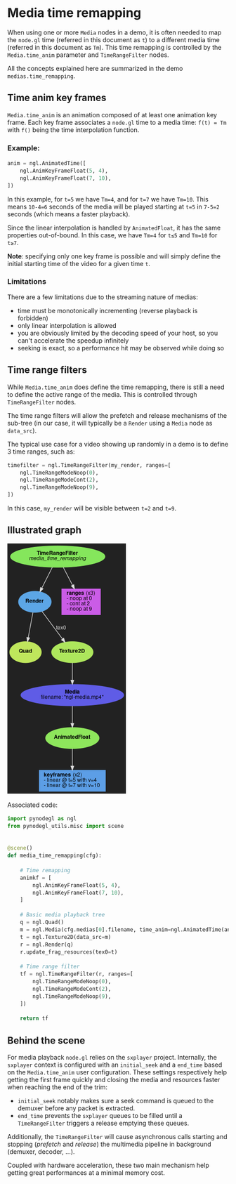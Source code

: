 Media time remapping
====================

When using one or more `Media` nodes in a demo, it is often needed to map the
`node.gl` time (referred in this document as `t`) to a different media time
(referred in this document as `Tm`). This time remapping is controlled by the
`Media.time_anim` parameter and `TimeRangeFilter` nodes.

All the concepts explained here are summarized in the demo
`medias.time_remapping`.

## Time anim key frames

`Media.time_anim` is an animation composed of at least one animation key frame.
Each key frame associates a `node.gl` time to a media time: `f(t) = Tm` with
`f()` being the time interpolation function.

### Example:

```python
anim = ngl.AnimatedTime([
    ngl.AnimKeyFrameFloat(5, 4),
    ngl.AnimKeyFrameFloat(7, 10),
])
```

In this example, for `t=5` we have `Tm=4`, and for `t=7` we have `Tm=10`. This
means `10-4=6` seconds of the media will be played starting at `t=5` in `7-5=2`
seconds (which means a faster playback).

Since the linear interpolation is handled by `AnimatedFloat`, it has the same
properties out-of-bound. In this case, we have `Tm=4` for `t≤5` and `Tm=10` for
`t≥7`.

**Note**: specifying only one key frame is possible and will simply define the
initial starting time of the video for a given time `t`.


### Limitations

There are a few limitations due to the streaming nature of medias:

- time must be monotonically incrementing (reverse playback is forbidden)
- only linear interpolation is allowed
- you are obviously limited by the decoding speed of your host, so you can't
  accelerate the speedup infinitely
- seeking is exact, so a performance hit may be observed while doing so


## Time range filters

While `Media.time_anim` does define the time remapping, there is still a need
to define the active range of the media. This is controlled through
`TimeRangeFilter` nodes.

The time range filters will allow the prefetch and release mechanisms of the
sub-tree (in our case, it will typically be a `Render` using a `Media` node as
`data_src`).

The typical use case for a video showing up randomly in a demo is to define 3
time ranges, such as:


```python
timefilter = ngl.TimeRangeFilter(my_render, ranges=[
    ngl.TimeRangeModeNoop(0),
    ngl.TimeRangeModeCont(2),
    ngl.TimeRangeModeNoop(9),
])
```

In this case, `my_render` will be visible between `t=2` and `t=9`.


## Illustrated graph

![Media time remapping](media-time-remapping.png)

Associated code:

```python
import pynodegl as ngl
from pynodegl_utils.misc import scene


@scene()
def media_time_remapping(cfg):

    # Time remapping
    animkf = [
        ngl.AnimKeyFrameFloat(5, 4),
        ngl.AnimKeyFrameFloat(7, 10),
    ]

    # Basic media playback tree
    q = ngl.Quad()
    m = ngl.Media(cfg.medias[0].filename, time_anim=ngl.AnimatedTime(animkf))
    t = ngl.Texture2D(data_src=m)
    r = ngl.Render(q)
    r.update_frag_resources(tex0=t)

    # Time range filter
    tf = ngl.TimeRangeFilter(r, ranges=[
        ngl.TimeRangeModeNoop(0),
        ngl.TimeRangeModeCont(2),
        ngl.TimeRangeModeNoop(9),
    ])

    return tf
```

## Behind the scene

For media playback `node.gl` relies on the `sxplayer` project. Internally, the
`sxplayer` context is configured with an `initial_seek` and a `end_time`
based on the `Media.time_anim` user configuration. These settings respectively
help getting the first frame quickly and closing the media and resources faster
when reaching the end of the trim:

- `initial_seek` notably makes sure a seek command is queued to the demuxer
  before any packet is extracted.
- `end_time` prevents the `sxplayer` queues to be filled until a
  `TimeRangeFilter` triggers a release emptying these queues.

Additionally, the `TimeRangeFilter` will cause asynchronous calls starting and
stopping (*prefetch* and *release*) the multimedia pipeline in background
(demuxer, decoder, ...).

Coupled with hardware acceleration, these two main mechanism help getting great
performances at a minimal memory cost.
